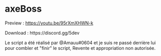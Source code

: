 # axeBoss

Preview : https://youtu.be/95rXmXHWN-k
<p>
Download : https://discord.gg/5dev

Le script a été réalisé par @Amauu#0604 et je suis re passé derrière lui pour combler et "finir" le script, Revente et appropriation non autorisée.
 
